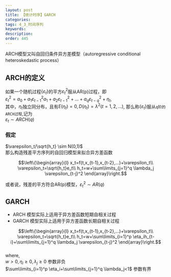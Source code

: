 ```yaml
---
layout: post
title: 【统计时序】GARCH
categories:
tags: 4_3_时间序列
keywords:
description:
order: 445
---
```


ARCH模型又叫自回归条件异方差模型（autoregressive conditional heteroskedastic process）  

## ARCH的定义

如果一个随机过程$\{ \varepsilon_t \}$的平方$\varepsilon_t^2$服从AR(p)过程，即  
$\varepsilon_t^2=a_0+a_1 \varepsilon_{t-1}^2a_1 +a_2 \varepsilon_{t-1}^2+...+a_q \varepsilon_{t-q}^2+\eta_t$,  
其中，$\eta_t$独立同分布，且有$E(\eta_t)=0,D(\eta_t)=\lambda^2(t=1,2,...)$,
那么称$\{ \varepsilon_t \}$服从`q阶的ARCH过程`,记为  
$\varepsilon_t\sim ARCH(q)$  


### 假定
$\varepsilon_t/\sqrt{h_t} \sim N(0,1)$  
那么构造残差平方序列的自回归模型来拟合异方差函数  

$$\left\{\begin{array}{l}
x_t=f(t,x_{t-1},x_{t-2},...)+\varepsilon_t\\
\varepsilon_t=\sqrt{h_t}e_t\\
h_t=w+\sum\limits_{j=1}^q \lambda_j \varepsilon_{t-j}^2
\end{array}\right.$$


或者说，残差的平方符合AR(p)模型，$\varepsilon_t^2\sim AR(q)$
## GARCH
- ARCH 模型实际上适用于异方差函数短期自相关过程
- GARCH 模型实际上适用于异方差函数长期自相关过程


$$\left\{\begin{array}{l}
x_t=f(t,x_{t-1},x_{t-2},...)+\varepsilon_t\\
\varepsilon_t=\sqrt{h_t}e_t\\
h_t=w+\sum\limits_{i=1}^p \eta_ih_{t-i}+\sum\limits_{j=1}^q \lambda_j \varepsilon_{t-j}^2
\end{array}\right.$$  
where,  
$w>0,\eta_i\geq0,\lambda_j\geq0$ 参数非负  
$\sum\limits_{i=1}^p \eta_i+\sum\limits_{j=1}^q \lambda_j<1$ 参数有界  
